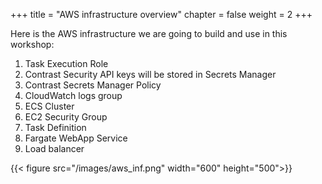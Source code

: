+++
title = "AWS infrastructure overview"
chapter = false
weight = 2
+++

Here is the AWS infrastructure we are going to build and use in this workshop:

1. Task Execution Role
2. Contrast Security API keys will be stored in Secrets Manager
3. Contrast Secrets Manager Policy
4. CloudWatch logs group
5. ECS Cluster
6. EC2 Security Group
7. Task Definition
8. Fargate WebApp Service
9. Load balancer


{{< figure src="/images/aws_inf.png" width="600" height="500">}}